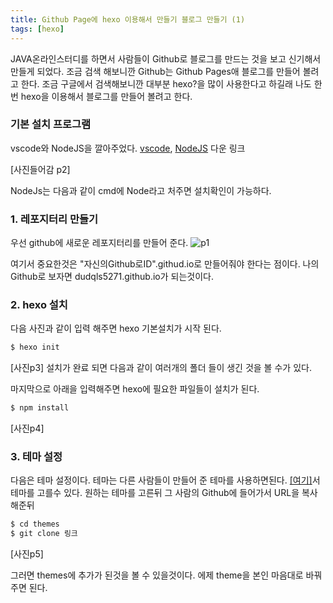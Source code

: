 ```yaml
---
title: Github Page에 hexo 이용해서 만들기 블로그 만들기 (1)
tags: [hexo]
---
```


JAVA온라인스터디를 하면서 사람들이 Github로 블로그를 만드는 것을 보고 신기해서 만들게 되었다.
조금 검색 해보니깐 Github는 Github Pages애 블로그를 만들어 볼려고 한다. 조금 구글에서 검색해보니깐 대부분 hexo?을 많이 사용한다고 하길래 나도 한번 hexo을 이용해서 블로그를 만들어 볼려고 한다.

### 기본 설치 프로그램

vscode와 NodeJS을 깔아주었다.
[vscode](https://code.visualstudio.com/download), [NodeJS](https://nodejs.org/ko/) 다운 링크

[사진들어감 p2]

NodeJs는 다음과 같이 cmd에 Node라고 처주면 설치확인이 가능하다.

### 1. 레포지터리 만들기

우선 github에 새로운 레포지터리를 만들어 준다.
![p1](https://user-images.githubusercontent.com/49426352/117542272-e9b9b200-b052-11eb-9ab4-2cbaae5240e8.png)

여기서 중요한것은 "자신의Github로ID".githud.io로 만들어줘야 한다는 점이다.
나의 Github로 보자면 dudqls5271.github.io가 되는것이다.

### 2. hexo 설치

다음 사진과 같이 입력 해주면 hexo 기본설치가 시작 된다.

```bash
$ hexo init
```

[사진p3]
설치가 완료 되면 다음과 같이 여러개의 폴더 들이 생긴 것을 볼 수가 있다.

마지막으로 아래을 입력해주면 hexo에 필요한 파일들이 설치가 된다.

```bash
$ npm install
```

[사진p4]

### 3. 테마 설정

다음은 테마 설정이다.
테마는 다른 사람들이 만들어 준 테마를 사용하면된다. [[여기]](https://code.visualstudio.com/download)서 테마를 고를수 있다.
원하는 테마를 고른뒤 그 사람의 Github에 들어가서 URL을 복사 해준뒤

```bash
$ cd themes
$ git clone 링크
```

[사진p5]

그러면 themes에 추가가 된것을 볼 수 있을것이다.
에제 theme을 본인 마음대로 바꿔주면 된다.

